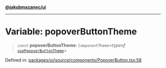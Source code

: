 [**@jakubmazanec/ui**](../README.md)

---

# Variable: popoverButtonTheme

> `const` **popoverButtonTheme**: `ComponentTheme`\<_typeof_
> [`usePopoverButtonTheme`](usePopoverButtonTheme.md)\>

Defined in:
[packages/ui/source/components/PopoverButton.tsx:58](https://github.com/jakubmazanec/tools/blob/6fe16df773d5da14c29261ea934e72b3f99fabb7/packages/ui/source/components/PopoverButton.tsx#L58)
